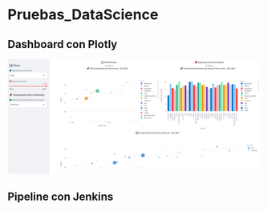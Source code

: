 # Pruebas_DataScience
## Dashboard con Plotly
![Dashboard de ejemplo](Imagenes/dashboard_streamlit.png)

## Pipeline con Jenkins
